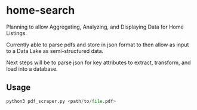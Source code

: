 # home-search

Planning to allow Aggregating, Analyzing, and Displaying Data for Home Listings.

Currently able to parse pdfs and store in json format to then allow as input to a Data Lake as semi-structured data.

Next steps will be to parse json for key attributes to extract, transform, and load into a database.

## Usage

```python
python3 pdf_scraper.py <path/to/file.pdf>
```
